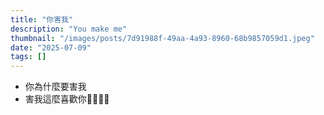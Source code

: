 ```yaml
---
title: "你害我"
description: "You make me"
thumbnail: "/images/posts/7d91988f-49aa-4a93-8960-68b9857059d1.jpeg"
date: "2025-07-09"
tags: []
---
```

- 你為什麼要害我
- 害我這麼喜歡你🤬🤬😭😭
